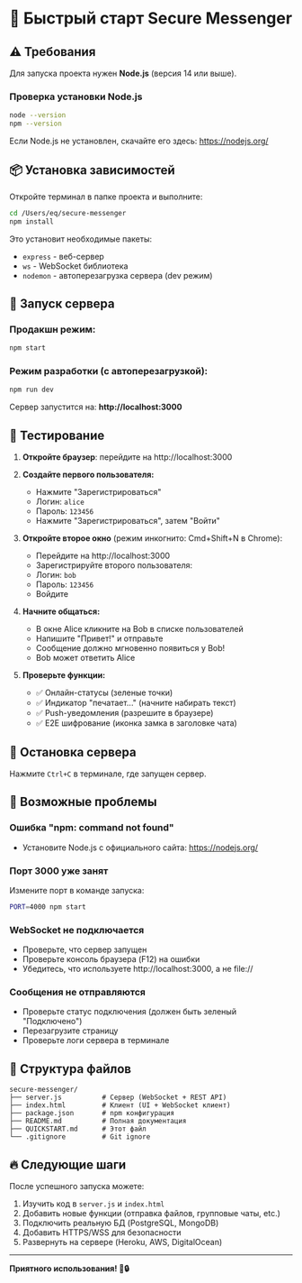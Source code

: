 # 🚀 Быстрый старт Secure Messenger

## ⚠️ Требования

Для запуска проекта нужен **Node.js** (версия 14 или выше).

### Проверка установки Node.js

```bash
node --version
npm --version
```

Если Node.js не установлен, скачайте его здесь: https://nodejs.org/

## 📦 Установка зависимостей

Откройте терминал в папке проекта и выполните:

```bash
cd /Users/eq/secure-messenger
npm install
```

Это установит необходимые пакеты:
- `express` - веб-сервер
- `ws` - WebSocket библиотека
- `nodemon` - автоперезагрузка сервера (dev режим)

## 🎯 Запуск сервера

### Продакшн режим:
```bash
npm start
```

### Режим разработки (с автоперезагрузкой):
```bash
npm run dev
```

Сервер запустится на: **http://localhost:3000**

## 🧪 Тестирование

1. **Откройте браузер**: перейдите на http://localhost:3000

2. **Создайте первого пользователя:**
   - Нажмите "Зарегистрироваться"
   - Логин: `alice`
   - Пароль: `123456`
   - Нажмите "Зарегистрироваться", затем "Войти"

3. **Откройте второе окно** (режим инкогнито: Cmd+Shift+N в Chrome):
   - Перейдите на http://localhost:3000
   - Зарегистрируйте второго пользователя:
   - Логин: `bob`
   - Пароль: `123456`
   - Войдите

4. **Начните общаться:**
   - В окне Alice кликните на Bob в списке пользователей
   - Напишите "Привет!" и отправьте
   - Сообщение должно мгновенно появиться у Bob!
   - Bob может ответить Alice

5. **Проверьте функции:**
   - ✅ Онлайн-статусы (зеленые точки)
   - ✅ Индикатор "печатает..." (начните набирать текст)
   - ✅ Push-уведомления (разрешите в браузере)
   - ✅ E2E шифрование (иконка замка в заголовке чата)

## 🛑 Остановка сервера

Нажмите `Ctrl+C` в терминале, где запущен сервер.

## 🐛 Возможные проблемы

### Ошибка "npm: command not found"
- Установите Node.js с официального сайта: https://nodejs.org/

### Порт 3000 уже занят
Измените порт в команде запуска:
```bash
PORT=4000 npm start
```

### WebSocket не подключается
- Проверьте, что сервер запущен
- Проверьте консоль браузера (F12) на ошибки
- Убедитесь, что используете http://localhost:3000, а не file://

### Сообщения не отправляются
- Проверьте статус подключения (должен быть зеленый "Подключено")
- Перезагрузите страницу
- Проверьте логи сервера в терминале

## 📁 Структура файлов

```
secure-messenger/
├── server.js          # Сервер (WebSocket + REST API)
├── index.html         # Клиент (UI + WebSocket клиент)
├── package.json       # npm конфигурация
├── README.md          # Полная документация
├── QUICKSTART.md      # Этот файл
└── .gitignore         # Git ignore
```

## 🔥 Следующие шаги

После успешного запуска можете:
1. Изучить код в `server.js` и `index.html`
2. Добавить новые функции (отправка файлов, групповые чаты, etc.)
3. Подключить реальную БД (PostgreSQL, MongoDB)
4. Добавить HTTPS/WSS для безопасности
5. Развернуть на сервере (Heroku, AWS, DigitalOcean)

---

**Приятного использования! 💬🔒**
